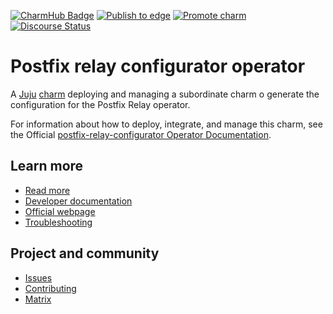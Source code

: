 [![CharmHub Badge](https://charmhub.io/postfix-relay/badge.svg)](https://charmhub.io/postfix-relay)
[![Publish to edge](https://github.com/canonical/postfix-relay-operators/actions/workflows/publish_charm.yaml/badge.svg)](https://github.com/canonical/postfix-relay-operators/actions/workflows/publish_charm.yaml)
[![Promote charm](https://github.com/canonical/postfix-relay-operators/actions/workflows/promote_charm.yaml/badge.svg)](https://github.com/canonical/postfix-relay-operators/actions/workflows/promote_charm.yaml)
[![Discourse Status](https://img.shields.io/discourse/status?server=https%3A%2F%2Fdiscourse.charmhub.io&style=flat&label=CharmHub%20Discourse)](https://discourse.charmhub.io)

# Postfix relay configurator operator

A [Juju](https://juju.is/) [charm](https://documentation.ubuntu.com/juju/3.6/reference/charm/)
deploying and managing a subordinate charm o generate the configuration for the Postfix Relay operator.

For information about how to deploy, integrate, and manage this charm, see the Official [postfix-relay-configurator Operator Documentation](https://charmhub.io/postfix-relay-configurator/docs).

## Learn more
* [Read more](https://charmhub.io/postfix-relay-configurator) <!--Link to the charm's official documentation-->
* [Developer documentation](https://www.postfix.org/documentation.html) <!--Link to any developer documentation-->
* [Official webpage](https://www.postfix.org/) <!--(Optional) Link to official webpage/blog/marketing content-->
* [Troubleshooting](https://matrix.to/#/#charmhub-charmdev:ubuntu.com) <!--(Optional) Link to a page or section about troubleshooting/FAQ-->
## Project and community
* [Issues](https://github.com/canonical/postfix-relay-operators/issues) <!--Link to GitHub issues (if applicable)-->
* [Contributing](https://charmhub.io/postfix-relay-configurator/docs/how-to-contribute) <!--Link to any contribution guides-->
* [Matrix](https://matrix.to/#/#charmhub-charmdev:ubuntu.com) <!--Link to contact info (if applicable), e.g. Matrix channel-->

